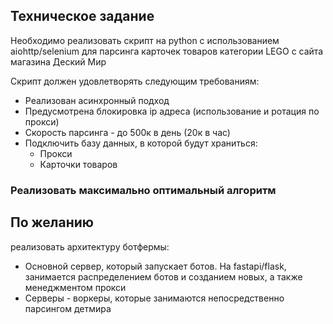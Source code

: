 
## Техническое задание

Необходимо реализовать скрипт на python с использованием aiohttp/selenium для парсинга карточек товаров категории LEGO с сайта магазина Деский Мир

Скрипт должен удовлетворять следующим требованиям:
- Реализован асинхронный подход
- Предусмотрена блокировка ip адреса (использование и ротация по прокси)
- Скорость парсинга - до 500к в день (20к в час)
- Подключить базу данных, в которой будут храниться:
	- Прокси
	- Карточки товаров

 ### Реализовать максимально оптимальный алгоритм

## По желанию 
реализовать архитектуру ботфермы:
- Основной сервер, который запускает ботов. На fastapi/flask, занимается распределением ботов и созданием новых, а также менеджментом прокси
- Серверы - воркеры, которые занимаются непосредственно парсингом детмира 
